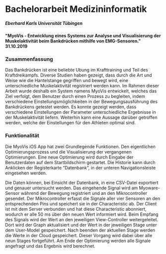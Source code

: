 # Bachelorarbeit Medizininformatik
##### Eberhard Karls Universität Tübingen

#### "MyoVis - Entwicklung eines Systems zur Analyse und Visualisierung der Muskelaktivität beim Bankdrücken mithilfe von EMG-Sensoren." 31.10.2019

### Zusammenfassung

Das Bankdrücken ist eine beliebte Ubung im Krafttraining und Teil des Kraftdreikampfs. Diverse Studien haben gezeigt, dass durch die Art und Weise wie die Hantelstange gegriffen und bewegt wird, eine unterschiedliche Muskelaktivität registriert werden kann. Im Rahmen dieser Arbeit wurde deshalb ein System namens MyoVis entwickelt, welches das Ziel verfolgt, dem Benutzer durch einen Prozess zu begleiten, indem verschiedene Einstellungsmöglichkeiten in der Bewegungsausführung des Bankdrückens getestet werden. Es konnte gezeigt werden, dass verschiedene Einstellungen der Parameter unterschiedliche Ergebnisse in der Muskelaktivität liefern. Weiterhin kann eine Aussage darüber getroffen werden, welche der Einstellungen für den Athleten optimal sind.

### Funktionalität
Die MyoVis iOS App hat zwei Grundlegende Funktionen. Den eigentlichen Optimierungsprozess und die Visualisierung der vergangenen Optimierungen.
Eine neue Optimierung wird durch Eingabe der Benutzerdaten auf dem Startbildschirm gestartet. Die Historie kann durch Anklicken der Registerkarte “Datenbank“, in der unteren Navigationsleiste eingesehen werden. 



Die Daten können, bei Einsicht der Datenbank, in eine CSV-Datei exportiert und genauer untersucht werden.
Das eingehende Signal wird am Myoware-Sensor während der Bewegung registriert und an den Mikrocontroller gesendet. Der Mikrocontroller erfasst die Signale aller vier Sensoren an den entsprechenden Pins und speichert sie in der Characteristic ab. Der Client ist mit dem Server verbunden und hat diese Characteristic abonniert, wodurch er alle 50 ms über den neuen Wert informiert wird. Beim Empfang des Signals wird der Wert an den jeweiligen View-Controller weitergeleitet. Dort wird der Graph aktualisiert und der Wert in der jeweiligen Stage unter dem User-Model gespeichert. Nach beenden der aktuellen Stage werden die Werte in der Cloud gespeichert.
Dieser Vorgang wird dabei über alle neun Stages fortgeführt. Am Ende der Optimierung werden alle Signale angefragt und das Ergebnis wird berechnet.
